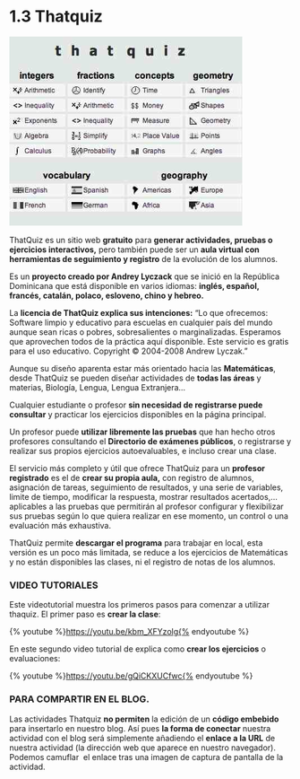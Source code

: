 # 1.3 Thatquiz


[![Fig 5.10 emsmathlab.wikispaces.com Licencia Creative Commons ](img/ThatQuiz.jpg)](http://emsmathlab.wikispaces.com/THAT%20QUIZ)




ThatQuiz es un sitio web **gratuito** para **generar actividades, pruebas o ejercicios interactivos,** pero también puede ser un **aula virtual con herramientas de seguimiento y registro** de la evolución de los alumnos.

Es un **proyecto creado por Andrey Lyczack** que se inició en la República Dominicana que está disponible en varios idiomas: **inglés, español, francés, catalán, polaco, esloveno, chino y hebreo.**

La **licencia de ThatQuiz explica sus intenciones:** “Lo que ofrecemos: Software limpio y educativo para escuelas en cualquier país del mundo aunque sean ricas o pobres, sobresalientes o marginalizadas. Esperamos que aprovechen todos de la práctica aquí disponible. Este servicio es gratis para el uso educativo. Copyright © 2004-2008 Andrew Lyczak.”

Aunque su diseño aparenta estar más orientado hacia las **Matemáticas**, desde ThatQuiz se pueden diseñar actividades de **todas las áreas** y materias, Biología, Lengua, Lengua Extranjera…

Cualquier estudiante o profesor **sin necesidad de registrarse puede consultar** y practicar los ejercicios disponibles en la página principal.

Un profesor puede **utilizar libremente las pruebas** que han hecho otros profesores consultando el **Directorio de exámenes públicos**, o registrarse y realizar sus propios ejercicios autoevaluables, e incluso crear una clase.

El servicio más completo y útil que ofrece ThatQuiz para un **profesor registrado** es el de **crear su propia aula,** con registro de alumnos, asignación de tareas, seguimiento de resultados, y una serie de variables, limite de tiempo, modificar la respuesta, mostrar resultados acertados,… aplicables a las pruebas que permitirán al profesor configurar y flexibilizar sus pruebas según lo que quiera realizar en ese momento, un control o una evaluación más exhaustiva.

ThatQuiz permite **descargar el programa** para trabajar en local, esta versión es un poco más limitada, se reduce a los ejercicios de Matemáticas y no están disponibles las clases, ni el registro de notas de los alumnos.

### VIDEO TUTORIALES

Este videotutorial muestra los primeros pasos para comenzar a utilizar thaquiz. El primer paso es **crear la clase**:

{% youtube %}https://youtu.be/kbm_XFYzolg{% endyoutube %}

En este segundo video tutorial de explica como **crear los ejercicios** o evaluaciones:

{% youtube %}https://youtu.be/gQiCKXUCfwc{% endyoutube %}

### PARA COMPARTIR EN EL BLOG.

Las actividades Thatquiz **no permiten** la edición de un **código embebido** para insertarlo en nuestro blog. Así pues **la forma de conectar** nuestra actividad con el blog será simplemente añadiendo el **enlace a la URL** de nuestra actividad (la dirección web que aparece en nuestro navegador). Podemos camuflar  el enlace tras una imagen de captura de pantalla de la actividad.

